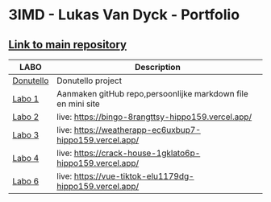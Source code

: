 # 3IMD - Lukas Van Dyck - Portfolio
## [Link to main repository](https://github.com/hippo159/DEV5-myportfolio)
| LABO | Description |
| ----------- | ----------- |
| [Donutello](https://github.com/Project-Donut) | Donutello project |
| [Labo 1](https://github.com/R0754975/DEV5-LAB1) | Aanmaken gitHub repo,persoonlijke markdown file en mini site |
| [Labo 2](https://github.com/hippo159/DEV5-myportfolio/tree/main/LABO2/Bingo) | live: https://bingo-8rangttsy-hippo159.vercel.app/ |
| [Labo 3](https://github.com/hippo159/DEV5-myportfolio/tree/main/LABO3/weatherapp) | live: https://weatherapp-ec6uxbup7-hippo159.vercel.app/|
| [Labo 4](https://github.com/hippo159/DEV5-myportfolio/tree/main/LABO4/crackHouse) | live: https://crack-house-1gklato6p-hippo159.vercel.app/ |
| [Labo 6](https://github.com/hippo159/DEV5-myportfolio/tree/main/LABO6/vue-tiktok) | live: https://vue-tiktok-elu1179dg-hippo159.vercel.app/ |